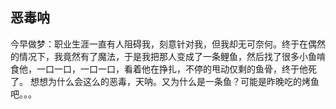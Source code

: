 [prop:title]: 恶毒呐
[prop:date]: 2019年07月11日
[prop:tags]: life

## 恶毒呐<br>
今早做梦：职业生涯一直有人阻碍我，刻意针对我，但我却无可奈何。终于在偶然的情况下，我竟然有了魔法，于是我把那人变成了一条鲤鱼，然后找了很多小鱼啃食他，一口一口，一口一口，看着他在挣扎，不停的甩动仅剩的鱼骨，终于他死了。
想想为什么会这么的恶毒，天呐。又为什么是一条鱼？可能是昨晚吃的烤鱼吧。。。